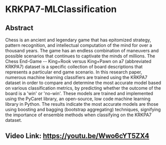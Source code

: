 # KRKPA7-MLClassification

## Abstract
Chess is an ancient and legendary game that has epitomized strategy, pattern recognition, and intellectual computation of the mind for over a thousand years. The game has an endless combination of maneuvers and possible scenarios that continues to captivate the minds of millions. The Chess End-Game -- King+Rook versus King+Pawn 
on a7 (abbreviated KRKPA7) dataset is a specific collection of board descriptions that represents a particular end game scenario. In this research paper, numerous machine learning classifiers are trained using the KRKPA7 dataset in order to compare and determine the most accurate model based on various classification metrics, by predicting whether the outcome of the board is a 'win' or 'no-win'. These models are trained and implemented using the PyCaret library, an open-source, low code machine learning library in Python. The results indicate the most accurate models are those using boosting and bagging (bootstrap aggregating) techniques, signifying the importance of ensemble methods when classifying on the KRKPA7 dataset. 

## Video Link: https://youtu.be/Wwo6cYT5ZX4
